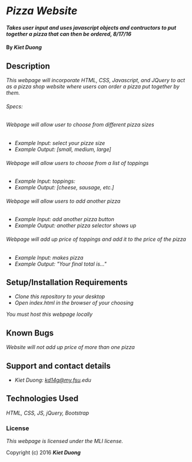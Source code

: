# _Pizza Website_

#### _Takes user input and uses javascript objects and contructors to put together a pizza that can then be ordered, 8/17/16_

#### By _**Kiet Duong**_

## Description

_This webpage will incorporate HTML, CSS, Javascript, and JQuery to act as a pizza shop website where users can order a pizza put together by them._

###### Specs:

###### Webpage will allow user to choose from different pizza sizes
* _Example Input: select your pizze size_
* _Example Output: [small, medium, large]_

###### Webpage will allow users to choose from a list of toppings
* _Example Input: toppings:_
* _Example Output: [cheese, sausage, etc.]_

###### Webpage will allow users to add another pizza
* _Example Input: add another pizza button_
* _Example Output: another pizza selector shows up_

###### Webpage will add up price of toppings and add it to the price of the pizza
* _Example Input: makes pizza_
* _Example Output: "Your final total is..."_




## Setup/Installation Requirements

* _Clone this repository to your desktop_
* _Open index.html in the browser of your choosing_

_You must host this webpage locally_

## Known Bugs

_Website will not add up price of more than one pizza_

## Support and contact details

* _Kiet Duong: kd14g@my.fsu.edu_

## Technologies Used

_HTML,
CSS,
JS,
jQuery,
Bootstrap_

### License

*This webpage is licensed under the MLI license.*

Copyright (c) 2016 **_Kiet Duong_**
